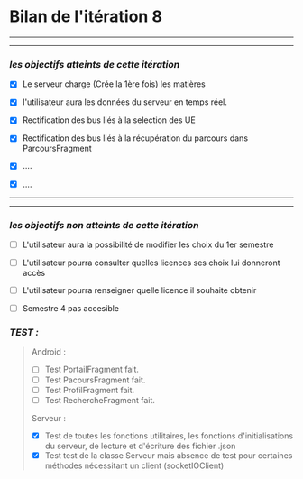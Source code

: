 # Bilan de l'itération 8

---
---
 ### *les objectifs atteints de cette itération*
 
  * [x] Le serveur charge (Crée la 1ère fois) les matières
>
  * [x] l'utilisateur aura les données du serveur en temps réel.
>
  * [x] Rectification des bus liés à la selection des UE
>
  * [x] Rectification des bus liés à la récupération du parcours dans ParcoursFragment
>
  * [x] ....
> 
  * [x] ....
>


---
---
  ### *les objectifs non atteints de cette itération*
>
  * [ ] L'utilisateur aura la possibilité de modifier les choix du 1er semestre
>
  * [ ] L'utilisateur pourra consulter quelles licences ses choix lui donneront accès
>
  * [ ] L'utilisateur pourra renseigner quelle licence il souhaite obtenir
>
  * [ ] Semestre 4 pas accesible
  
  

### *TEST :*
> Android :
>  * [ ] Test PortailFragment fait.
>  * [ ] Test PacoursFragment fait.
>  * [ ] Test ProfilFragment fait.
>  * [ ] Test RechercheFragment fait.
> 
> Serveur : 
> * [x] Test de toutes les fonctions utilitaires, les fonctions d'initialisations du serveur, 
de lecture et d'écriture des fichier .json
> * [x] Test test de la classe Serveur mais absence de test pour certaines méthodes nécessitant un client (socketIOClient) 
> 
